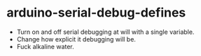 # arduino-serial-debug-defines

- Turn on and off serial debugging at will with a single variable.
- Change how explicit it debugging will be.
- Fuck alkaline water.
